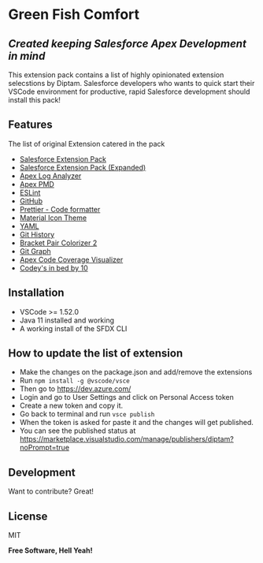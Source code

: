 # Green Fish Comfort
## _Created keeping Salesforce Apex Development in mind_


This extension pack contains a list of highly opinionated extension selecstions by Diptam. Salesforce developers who wants to quick start their VSCode environment for productive, rapid Salesforce development should install this pack!


## Features
The list of original Extension catered in the pack 

- [Salesforce Extension Pack](https://marketplace.visualstudio.com/items?itemName=salesforce.salesforcedx-vscode)
- [Salesforce Extension Pack (Expanded)](https://marketplace.visualstudio.com/items?itemName=salesforce.salesforcedx-vscode-expanded)
- [Apex Log Analyzer](https://marketplace.visualstudio.com/items?itemName=financialforce.lana)
- [Apex PMD](https://marketplace.visualstudio.com/items?itemName=chuckjonas.apex-pmd)
- [ESLint](https://marketplace.visualstudio.com/items?itemName=dbaeumer.vscode-eslint)
- [GitHub](https://marketplace.visualstudio.com/items?itemName=KnisterPeter.vscode-github)
- [Prettier - Code formatter](https://marketplace.visualstudio.com/items?itemName=esbenp.prettier-vscode)
- [Material Icon Theme](https://marketplace.visualstudio.com/items?itemName=PKief.material-icon-theme)
- [YAML](https://marketplace.visualstudio.com/items?itemName=redhat.vscode-yaml)
- [Git History](https://marketplace.visualstudio.com/items?itemName=donjayamanne.githistory) 
- [Bracket Pair Colorizer 2](https://marketplace.visualstudio.com/items?itemName=CoenraadS.bracket-pair-colorizer-2) 
- [Git Graph](https://marketplace.visualstudio.com/items?itemName=mhutchie.git-graph) 
- [Apex Code Coverage Visualizer](https://marketplace.visualstudio.com/items?itemName=modicatech.apex-code-coverage-visualizer) 
- [Codey's in bed by 10](https://marketplace.visualstudio.com/items?itemName=salesforce.codey-s-in-bed-by-10) 



## Installation
- VSCode >= 1.52.0
- Java 11 installed and working
- A working install of the SFDX CLI

## How to update the list of extension
- Make the changes on the package.json and add/remove the extensions
- Run `npm install -g @vscode/vsce`
- Then go to https://dev.azure.com/
- Login and go to User Settings and click on Personal Access token
- Create a new token and copy it.
- Go back to terminal and run `vsce publish`
- When the token is asked for paste it and the changes will get published.
- You can see the published status at https://marketplace.visualstudio.com/manage/publishers/diptam?noPrompt=true

## Development

Want to contribute? Great!

## License

MIT

**Free Software, Hell Yeah!**